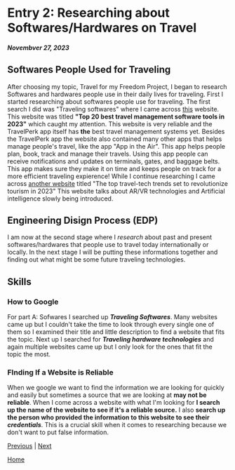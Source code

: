 # Entry 2: Researching about Softwares/Hardwares on Travel
##### Novembver 27, 2023
## Softwares People Used for Traveling
After choosing my topic, Travel for my Freedom Project, I began to research Softwares and hardwares people use in their daily lives for traveling. First I started researching about softwares people use for traveling. The first search I did was "Traveling softwares" where I came across [this](https://www.travelperk.com/blog/travel-management-software/) website. This website was titled **"Top 20 best travel management software tools in 2023"** which caught my attention. This website is very reliable and the TravelPerk app itself has **the** best travel management systems yet. Besides the TravelPerk app the website also contained many other apps that helps manage people's travel, like the app "App in the Air". This app helps people plan, book, track and manage their travels. Using this app people can receive notifications and updates on terminals, gates, and baggage belts. This app makes sure they make it on time and keeps people on track for a more efficient traveling expierence! While I continue researching I came across [another website](https://www.calcalistech.com/ctechnews/article/ska3xxjs2) titled "The top travel-tech trends set to revolutionize tourism in 2023" This website talks about AR/VR technologies and Artificial intelligence slowly being introduced.




## Engineering Disign Process (EDP)
I am now at the second stage where I _research_ about past and present softwares/hardwares that people use to travel today internationally or locally. In the next stage I will be putting these informations together and finding out what might be some future traveling technologies.

## Skills 
### How to Google
For part A: Sofwares I searched up **_Traveling Softwares_**. Many websites came up but I couldn't take the time to look through every single one of them so I examined their title and little description to find a website that fits the topic. Next up I searched for **_Traveling hardware technologies_** and again multiple websites came up but I only look for the ones that fit the topic the most. 
### FInding If a Website is Reliable
When we google we want to find the information we are looking for quickly and easily but sometimes a source that we are looking at **may not be reliable**. When I come across a website with what I'm looking for **I search up the name of the website to see if it's a reliable source.** I also **search up the person who provided the information to this website to see their _credentials_**. This is a crucial skill when it comes to researching because we don't want to put false information.



[Previous](entry01.md) | [Next](entry03.md)

[Home](../README.md)